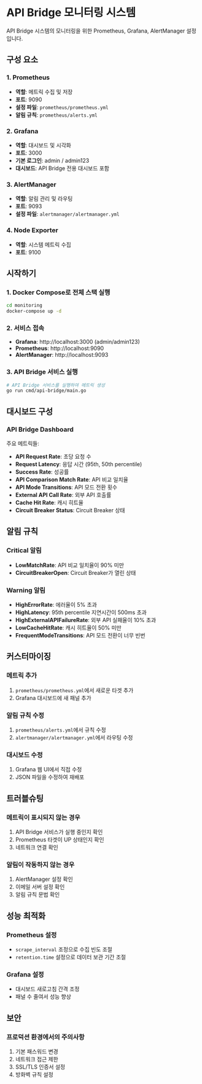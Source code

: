 # API Bridge 모니터링 시스템

API Bridge 시스템의 모니터링을 위한 Prometheus, Grafana, AlertManager 설정입니다.

## 구성 요소

### 1. Prometheus
- **역할**: 메트릭 수집 및 저장
- **포트**: 9090
- **설정 파일**: `prometheus/prometheus.yml`
- **알림 규칙**: `prometheus/alerts.yml`

### 2. Grafana
- **역할**: 대시보드 및 시각화
- **포트**: 3000
- **기본 로그인**: admin / admin123
- **대시보드**: API Bridge 전용 대시보드 포함

### 3. AlertManager
- **역할**: 알림 관리 및 라우팅
- **포트**: 9093
- **설정 파일**: `alertmanager/alertmanager.yml`

### 4. Node Exporter
- **역할**: 시스템 메트릭 수집
- **포트**: 9100

## 시작하기

### 1. Docker Compose로 전체 스택 실행
```bash
cd monitoring
docker-compose up -d
```

### 2. 서비스 접속
- **Grafana**: http://localhost:3000 (admin/admin123)
- **Prometheus**: http://localhost:9090
- **AlertManager**: http://localhost:9093

### 3. API Bridge 서비스 실행
```bash
# API Bridge 서비스를 실행하여 메트릭 생성
go run cmd/api-bridge/main.go
```

## 대시보드 구성

### API Bridge Dashboard
주요 메트릭들:
- **API Request Rate**: 초당 요청 수
- **Request Latency**: 응답 시간 (95th, 50th percentile)
- **Success Rate**: 성공률
- **API Comparison Match Rate**: API 비교 일치율
- **API Mode Transitions**: API 모드 전환 횟수
- **External API Call Rate**: 외부 API 호출률
- **Cache Hit Rate**: 캐시 히트율
- **Circuit Breaker Status**: Circuit Breaker 상태

## 알림 규칙

### Critical 알림
- **LowMatchRate**: API 비교 일치율이 90% 미만
- **CircuitBreakerOpen**: Circuit Breaker가 열린 상태

### Warning 알림
- **HighErrorRate**: 에러율이 5% 초과
- **HighLatency**: 95th percentile 지연시간이 500ms 초과
- **HighExternalAPIFailureRate**: 외부 API 실패율이 10% 초과
- **LowCacheHitRate**: 캐시 히트율이 50% 미만
- **FrequentModeTransitions**: API 모드 전환이 너무 빈번

## 커스터마이징

### 메트릭 추가
1. `prometheus/prometheus.yml`에서 새로운 타겟 추가
2. Grafana 대시보드에 새 패널 추가

### 알림 규칙 수정
1. `prometheus/alerts.yml`에서 규칙 수정
2. `alertmanager/alertmanager.yml`에서 라우팅 수정

### 대시보드 수정
1. Grafana 웹 UI에서 직접 수정
2. JSON 파일을 수정하여 재배포

## 트러블슈팅

### 메트릭이 표시되지 않는 경우
1. API Bridge 서비스가 실행 중인지 확인
2. Prometheus 타겟이 UP 상태인지 확인
3. 네트워크 연결 확인

### 알림이 작동하지 않는 경우
1. AlertManager 설정 확인
2. 이메일 서버 설정 확인
3. 알림 규칙 문법 확인

## 성능 최적화

### Prometheus 설정
- `scrape_interval` 조정으로 수집 빈도 조절
- `retention.time` 설정으로 데이터 보관 기간 조절

### Grafana 설정
- 대시보드 새로고침 간격 조정
- 패널 수 줄여서 성능 향상

## 보안

### 프로덕션 환경에서의 주의사항
1. 기본 패스워드 변경
2. 네트워크 접근 제한
3. SSL/TLS 인증서 설정
4. 방화벽 규칙 설정
